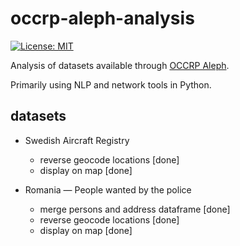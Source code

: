 # occrp-aleph-analysis

[![License: MIT](https://img.shields.io/badge/License-MIT-brightgreen.svg)](https://opensource.org/licenses/MIT)

Analysis of datasets available through [OCCRP Aleph](https://aleph.occrp.org/).

Primarily using NLP and network tools in Python.

## datasets

- Swedish Aircraft Registry
  - reverse geocode locations [done]
  - display on map [done]

- Romania — People wanted by the police
  - merge persons and address dataframe [done]
  - reverse geocode locations [done]
  - display on map [done]

